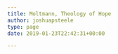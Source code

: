 ```yaml
---
title: Moltmann, Theology of Hope
author: joshuapsteele
type: page
date: 2019-01-23T22:42:31+00:00

---
```

